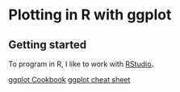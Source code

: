 # Plotting in R with ggplot

## Getting started

To program in R, I like to work with [RStudio](https://www.rstudio.com/products/RStudio/).


[ggplot Cookbook](http://www.cookbook-r.com/)
[ggplot cheat sheet](https://www.rstudio.com/wp-content/uploads/2015/03/ggplot2-cheatsheet.pdf)
